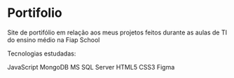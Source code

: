 # Portifolio

Site de portifólio em relação aos meus projetos feitos durante as aulas de TI do ensino médio na Fiap School

Tecnologias estudadas:

JavaScript
MongoDB
MS SQL Server
HTML5
CSS3
Figma
